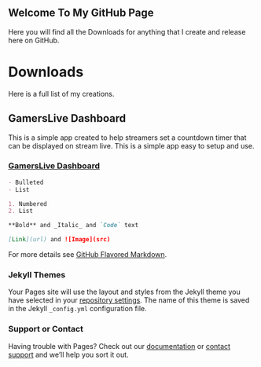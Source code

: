 ## Welcome To My GitHub Page

Here you will find all the Downloads for anything that I create and release here on GitHub. 

# Downloads
Here is a full list of my creations.
## **GamersLive Dashboard**
This is a simple app created to help streamers set a countdown timer that can be displayed on stream live. This is a simple app easy to setup and use.
### [GamersLive Dashboard](https://github.com/MadLad1Clip/GamersLive-Dashboard-App/releases)


```markdown
- Bulleted
- List

1. Numbered
2. List

**Bold** and _Italic_ and `Code` text

[Link](url) and ![Image](src)
```

For more details see [GitHub Flavored Markdown](https://guides.github.com/features/mastering-markdown/).

### Jekyll Themes

Your Pages site will use the layout and styles from the Jekyll theme you have selected in your [repository settings](https://github.com/MadLad1Clip/MadLad1Clip.github.io/settings). The name of this theme is saved in the Jekyll `_config.yml` configuration file.

### Support or Contact

Having trouble with Pages? Check out our [documentation](https://help.github.com/categories/github-pages-basics/) or [contact support](https://github.com/contact) and we’ll help you sort it out.
